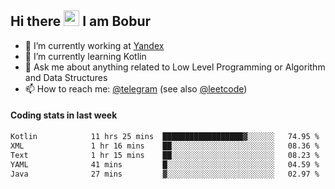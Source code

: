 ## Hi there <img src="https://media.giphy.com/media/hvRJCLFzcasrR4ia7z/giphy.gif" width="25px" height="25px"> I am Bobur

- 💼 I’m currently working at [Yandex](https://yandex.ru/)
- 🌱 I’m currently learning Kotlin
- 💬 Ask me about anything related to Low Level Programming or Algorithm and Data Structures
- 📫 How to reach me: [@telegram](https://t.me/octoant) (see also [@leetcode](https://leetcode.com/octoant/))    

#### Coding stats in last week

<!--START_SECTION:waka-->

```txt
Kotlin            11 hrs 25 mins  ██████████████████▓░░░░░░   74.95 %
XML               1 hr 16 mins    ██░░░░░░░░░░░░░░░░░░░░░░░   08.36 %
Text              1 hr 15 mins    ██░░░░░░░░░░░░░░░░░░░░░░░   08.23 %
YAML              41 mins         █░░░░░░░░░░░░░░░░░░░░░░░░   04.59 %
Java              27 mins         ▓░░░░░░░░░░░░░░░░░░░░░░░░   02.97 %
```

<!--END_SECTION:waka-->
